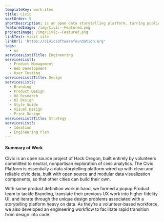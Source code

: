 ```yaml
---
templateKey: work-item
title: Civic
sortOrder: 5
shortDescription: is an open data storytelling platform, turning public information into public knowledge.
featuredImage: /img/Civic--Featured.png
projectImage: /img/Civic--Featured.png
linkText: visit site
linkUrl: 'https://civicsoftwarefoundation.org'
tags:
  - ux
servicesList1Title: Engineering
servicesList1:
  - Product Management
  - Web Development
  - User Testing
servicesList2Title: Design
servicesList2:
  - Branding
  - Product Design
  - UX Research
  - UI Design
  - Style Guide
  - Visual Design
  - Print Design
servicesList3Title: Strategy
servicesList3:
  - Ideation
  - Engineering Plan
---
```


#### Summary of Work

Civic is an open source project of Hack Oregon, built entirely by volunteers committed to neutral, nonpartisan exploration of civic analytics. The Civic Platform is essentially a data storytelling platform wired up with clean and reliable civic data, built with open source and modular data visualization components, so that other cities can build their own.

With some product definition work in hand, we formed a popup Product team to tackle Branding, translate their previous UX work into higher fidelity UI, and iterate through the unique design problems associated with a storytelling platform heavy on data. As they’re a volunteer-based workforce, we also developed an engineering workflow to facilitate rapid transition from design into code.
